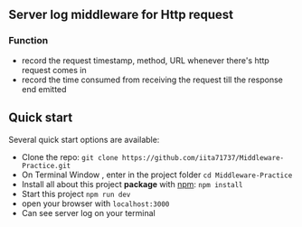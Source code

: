 ## Server log middleware for Http request   

### Function    
 - record the request timestamp, method, URL whenever there's http request comes in        
 - record the time consumed from receiving the request till the response end emitted    

## Quick start   
Several quick start options are available:

- Clone the repo: `git clone https://github.com/iita71737/Middleware-Practice.git`
- On Terminal Window , enter in the project folder `cd Middleware-Practice` 
- Install all about this project **package** with [npm](https://www.npmjs.com/): `npm install`
- Start this project `npm run dev `
- open your browser with `localhost:3000`
- Can see server log on your terminal
